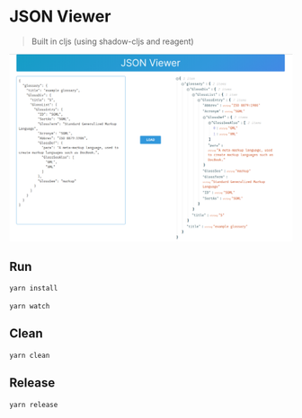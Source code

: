 # JSON Viewer
> Built in cljs (using shadow-cljs and reagent)

![Screenshot](./json_viewer.png)

## Run

``` shell
yarn install

yarn watch
```

## Clean

``` shell
yarn clean
```

## Release

``` shell
yarn release
```
